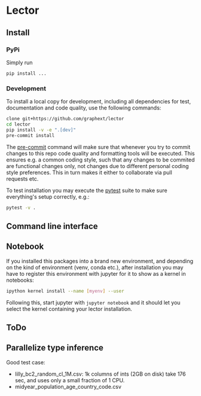 # Lector

## Install

### PyPi

Simply run

```
pip install ...
```

### Development

To install a local copy for development, including all dependencies for test, documentation and code quality, use the following commands:

``` bash
clone git+https://github.com/graphext/lector
cd lector
pip install -v -e ".[dev]"
pre-commit install
```

The [pre-commit](https://pre-commit.com/) command will make sure that whenever you try to commit changes to this repo code quality and formatting tools will be executed. This ensures e.g. a common coding style, such that any changes to be commited are functional changes only, not changes due to different personal coding style preferences. This in turn makes it either to collaborate via pull requests etc.

To test installation you may execute the [pytest](https://docs.pytest.org/) suite to make sure everything's setup correctly, e.g.:

``` bash
pytest -v .
```

## Command line interface

## Notebook

If you installed this packages into a brand new environment, and depending on the kind of environment (venv, conda etc.), after installation you may have to register this environment with jupyter for it to show as a kernel in notebooks:

``` bash
ipython kernel install --name [myenv] --user
```

Following this, start jupyter with `jupyter notebook` and it should let you select the kernel containing your lector installation.

## ToDo

## Parallelize type inference

Good test case:

- lilly_bc2_random_cl_1M.csv: 1k columns of ints (2GB on disk) take 176 sec, and uses only a small fraction of 1 CPU.
- midyear_population_age_country_code.csv
